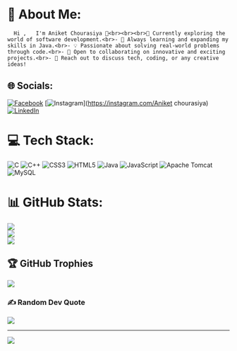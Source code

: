 # 💫 About Me:
      Hi ,   I'm Aniket Chourasiya 👋<br><br><br>🔭 Currently exploring the world of software development.<br>- 🌱 Always learning and expanding my skills in Java.<br>- 💡 Passionate about solving real-world problems through code.<br>- 🚀 Open to collaborating on innovative and exciting projects.<br>- 💬 Reach out to discuss tech, coding, or any creative ideas!


## 🌐 Socials:
[![Facebook](https://img.shields.io/badge/Facebook-%231877F2.svg?logo=Facebook&logoColor=white)](https://facebook.com/Aniketchourasiya) [![Instagram](https://img.shields.io/badge/Instagram-%23E4405F.svg?logo=Instagram&logoColor=white)](https://instagram.com/Aniket chourasiya) [![LinkedIn](https://img.shields.io/badge/LinkedIn-%230077B5.svg?logo=linkedin&logoColor=white)](https://linkedin.com/in/https://www.linkedin.com/in/aniket-chourasiya-148103286) 

# 💻 Tech Stack:
![C](https://img.shields.io/badge/c-%2300599C.svg?style=for-the-badge&logo=c&logoColor=white) ![C++](https://img.shields.io/badge/c++-%2300599C.svg?style=for-the-badge&logo=c%2B%2B&logoColor=white) ![CSS3](https://img.shields.io/badge/css3-%231572B6.svg?style=for-the-badge&logo=css3&logoColor=white) ![HTML5](https://img.shields.io/badge/html5-%23E34F26.svg?style=for-the-badge&logo=html5&logoColor=white) ![Java](https://img.shields.io/badge/java-%23ED8B00.svg?style=for-the-badge&logo=openjdk&logoColor=white) ![JavaScript](https://img.shields.io/badge/javascript-%23323330.svg?style=for-the-badge&logo=javascript&logoColor=%23F7DF1E) ![Apache Tomcat](https://img.shields.io/badge/apache%20tomcat-%23F8DC75.svg?style=for-the-badge&logo=apache-tomcat&logoColor=black) ![MySQL](https://img.shields.io/badge/mysql-4479A1.svg?style=for-the-badge&logo=mysql&logoColor=white)
# 📊 GitHub Stats:
![](https://github-readme-stats.vercel.app/api?username=Aniket1603&theme=radical&hide_border=false&include_all_commits=true&count_private=true)<br/>
![](https://github-readme-streak-stats.herokuapp.com/?user=Aniket1603&theme=radical&hide_border=false)<br/>
![](https://github-readme-stats.vercel.app/api/top-langs/?username=Aniket1603&theme=radical&hide_border=false&include_all_commits=true&count_private=true&layout=compact)

## 🏆 GitHub Trophies
![](https://github-profile-trophy.vercel.app/?username=Aniket1603&theme=radical&no-frame=false&no-bg=true&margin-w=4)

### ✍️ Random Dev Quote
![](https://quotes-github-readme.vercel.app/api?type=horizontal&theme=radical)

---
[![](https://visitcount.itsvg.in/api?id=Aniket1603&icon=0&color=0)](https://visitcount.itsvg.in)

<!-- Proudly created with GPRM ( https://gprm.itsvg.in ) -->
